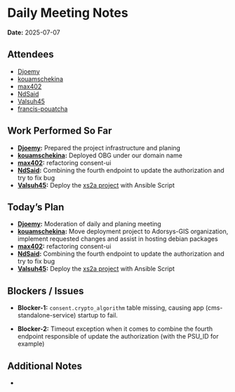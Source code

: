 # 
# # 
# Daily Meeting Notes

**Date:** 2025-07-07

## Attendees
- [Djoemy](https://github.com/Djoemy)
- [kouamschekina](https://github.com/kouamschekina)
- [max402](https://github.com/max402)
- [NdSaid](https://github.com/NdSaid)
- [Valsuh45](https://github.com/Valsuh45)
- [francis-pouatcha](https://github.com/francis-pouatcha)

## Work Performed So Far
- **[Djoemy](https://github.com/Djoemy):** Prepared the project infrastructure and planing
- **[kouamschekina](https://github.com/kouamschekina):** Deployed OBG under our domain name
- **[max402](https://github.com/max402):** refactoring consent-ui
- **[NdSaid](https://github.com/NdSaid):** Combining the fourth endpoint to update the authorization and try to fix bug 
- **[Valsuh45](https://github.com/Valsuh45):**   Deploy the [xs2a project](https://github.com/orgs/ADORSYS-GIS/projects/22/views/1?pane=issue&itemId=115696882&issue=ADORSYS-GIS%7Ctaler-obg%7C13) with Ansible Script

## Today’s Plan
- **[Djoemy](https://github.com/Djoemy):** Moderation of daily and planing meeting
- **[kouamschekina](https://github.com/kouamschekina):** Move deployment project to Adorsys-GIS organization, implement requested changes and assist in hosting debian packages
- **[max402](https://github.com/max402):** refactoring consent-ui
- **[NdSaid](https://github.com/NdSaid):** Combining the fourth endpoint to update the authorization and try to fix bug 
- **[Valsuh45](https://github.com/Valsuh45):**  Deploy the [xs2a project](https://github.com/orgs/ADORSYS-GIS/projects/22/views/1?pane=issue&itemId=115696882&issue=ADORSYS-GIS%7Ctaler-obg%7C13) with Ansible Script

## Blockers / Issues
- **Blocker-1:** ```consent.crypto_algorithm``` table missing, causing app (cms-standalone-service) startup to fail.

- **Blocker-2:** Timeout exception when it comes to combine the fourth endpoint responsible of update the authorization (with the PSU_ID for example)

## Additional Notes
- 
